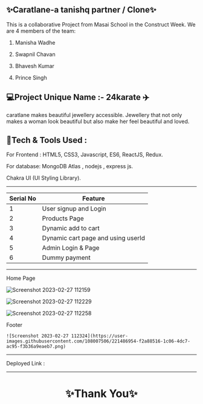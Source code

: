 ✨Caratlane-a tanishq partner / Clone✨
---
This is a collaborative Project from Masai School in the Construct Week. We are 4 members of the team:

1. Manisha Wadhe 

2. Swapnil Chavan

3. Bhavesh Kumar

4. Prince Singh

💻Project Unique Name :- 24karate ✈️
---
 caratlane makes beautiful jewellery accessible. Jewellery that not only makes a woman look beautiful but also make her feel beautiful and loved.

💫Tech & Tools Used :
--- 

For Frontend : HTML5, CSS3, Javascript, ES6, ReactJS, Redux.

For database: MongoDB Atlas , nodejs , express js.

Chakra UI (UI Styling Library).

---
 | Serial No            | Feature                                                              |
| ----------------- | ------------------------------------------------------------------ |
| 1 | User signup and Login |
| 2 | Products Page  |
| 3 | Dynamic add to cart |
| 4 | Dynamic cart page and using userId |
| 5 | Admin Login & Page |
| 6 | Dummy payment|


---
Home Page

![Screenshot 2023-02-27 112159](https://user-images.githubusercontent.com/108007506/221486611-cf7cb23e-912a-40c2-8f32-941c7bc0cf2b.png)


![Screenshot 2023-02-27 112229](https://user-images.githubusercontent.com/108007506/221486639-261d3b12-f68d-4e37-99be-f33c3527f085.png)

![Screenshot 2023-02-27 112258](https://user-images.githubusercontent.com/108007506/221486674-7555edbf-cf20-4f9d-88c2-1498ad87cf1b.png)

Footer
    
    
    ![Screenshot 2023-02-27 112324](https://user-images.githubusercontent.com/108007506/221486954-f2a88516-1c06-4dc7-ac95-f3b36a9eaeb7.png)

    
---
Deployed Link : 


----
<h1 align="center">✨Thank You✨</h1>

